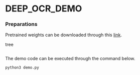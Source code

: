 # DEEP_OCR_DEMO

### Preparations

Pretrained weights can be downloaded through this [link](https://www.google.com/search?q=%EA%B5%AC%EA%B8%80+%EB%B2%88%EC%97%AD&sxsrf=ALeKk01rO3H-67qESuC73ilriIX1xUQjng%3A1628508623515&ei=zxERYfr5HrWj1e8P3rqHmA4&oq=%EA%B5%AC%EA%B8%80+%EB%B2%88%EC%97%AD&gs_lcp=Cgdnd3Mtd2l6EAMyBAgjECcyBAgjECcyCwgAEIAEELEDEIMBMgUIABCABDIECAAQQzIFCAAQgAQyBQgAEIAEMgUIABCABDIFCAAQgAQyBQgAEIAEOgcIABBHELADOggIABCABBCxA0oECEEYAFCoCFjXDWD4DmgBcAJ4AYAB4gGIAbcLkgEFMC41LjOYAQCgAQHIAQTAAQE&sclient=gws-wiz&ved=0ahUKEwi6nZKw66PyAhW1UfUHHV7dAeMQ4dUDCA4&uact=5).

tree
```
```

The demo code can be executed through the command below.
```
python3 demo.py
```
